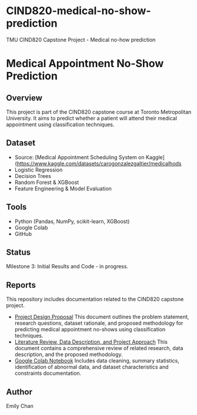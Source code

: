 # CIND820-medical-no-show-prediction
TMU CIND820 Capstone Project - Medical no-how prediction 

# Medical Appointment No-Show Prediction

## Overview
This project is part of the CIND820 capstone course at Toronto Metropolitan University. It aims to predict whether a patient will attend their medical appointment using classification techniques.

## Dataset
- Source: [Medical Appointment Scheduling System on Kaggle](https://www.kaggle.com/datasets/carogonzalezgaltier/medicalhods
- Logistic Regression
- Decision Trees
- Random Forest & XGBoost
- Feature Engineering & Model Evaluation

## Tools
- Python (Pandas, NumPy, scikit-learn, XGBoost)
- Google Colab
- GitHub

## Status
Milestone 3: Initial Results and Code - in progress.

## Reports

This repository includes documentation related to the CIND820 capstone project.

- [Project Design Proposal](reports/Chan_Emily_ProjectDesign.docx)  This document outlines the problem statement, research questions, dataset rationale, and proposed methodology for predicting medical appointment no-shows using classification techniques.
- [Literature Review, Data Description, and Project Approach](reports/Chan_Emily_ProjectDesign.docx)  This document contains a comprehensive review of related research, data description, and the proposed methodology.
- [Google Colab Notebook](CIND820DataReview.ipynb) Includes data cleaning, summary statistics, identification of abnormal data, and dataset characteristics and constraints documentation.

## Author
Emily Chan
